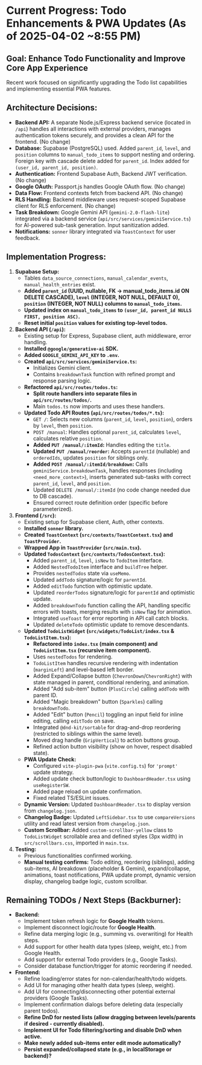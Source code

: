 # Current Progress: Todo Enhancements & PWA Updates (As of 2025-04-02 ~8:55 PM)

## Goal: Enhance Todo Functionality and Improve Core App Experience

Recent work focused on significantly upgrading the Todo list capabilities and implementing essential PWA features.

## Architecture Decisions:

- **Backend API:** A separate Node.js/Express backend service (located in `/api`) handles all interactions with external providers, manages authentication tokens securely, and provides a clean API for the frontend. (No change)
- **Database:** Supabase (PostgreSQL) used. Added `parent_id`, `level`, and `position` columns to `manual_todo_items` to support nesting and ordering. Foreign key with cascade delete added for `parent_id`. Index added for `(user_id, parent_id, position)`.
- **Authentication:** Frontend Supabase Auth, Backend JWT verification. (No change)
- **Google OAuth:** Passport.js handles Google OAuth flow. (No change)
- **Data Flow:** Frontend contexts fetch from backend API. (No change)
- **RLS Handling:** Backend middleware uses request-scoped Supabase client for RLS enforcement. (No change)
- **Task Breakdown:** Google Gemini API (`gemini-2.0-flash-lite`) integrated via a backend service (`api/src/services/geminiService.ts`) for AI-powered sub-task generation. Input sanitization added.
- **Notifications:** `sonner` library integrated via `ToastContext` for user feedback.

## Implementation Progress:

1.  **Supabase Setup:**
    - Tables `data_source_connections`, `manual_calendar_events`, `manual_health_entries` exist.
    * **Added `parent_id` (UUID, nullable, FK -> manual_todo_items.id ON DELETE CASCADE), `level` (INTEGER, NOT NULL, DEFAULT 0), `position` (INTEGER, NOT NULL) columns to `manual_todo_items`.**
    * **Updated index on `manual_todo_items` to `(user_id, parent_id NULLS FIRST, position ASC)`.**
    * **Reset initial `position` values for existing top-level todos.**
2.  **Backend API (`/api`):**
    - Existing setup for Express, Supabase client, auth middleware, error handling.
    - **Installed `@google/generative-ai` SDK.**
    * **Added `GOOGLE_GEMINI_API_KEY` to `.env`.**
    * **Created `api/src/services/geminiService.ts`:**
      - Initializes Gemini client.
      - Contains `breakdownTask` function with refined prompt and response parsing logic.
    - **Refactored `api/src/routes/todos.ts`:**
      - **Split route handlers into separate files in `api/src/routes/todos/`.**
      - Main `todos.ts` now imports and uses these handlers.
    - **Updated Todo API Routes (`api/src/routes/todos/*.ts`):**
      - `GET /`: Selects new columns (`parent_id`, `level`, `position`), orders by `level`, then `position`.
      - `POST /manual`: Handles optional `parent_id`, calculates `level`, calculates relative `position`.
      - **Added `PUT /manual/:itemId`:** Handles editing the `title`.
      - **Updated `PUT /manual/reorder`:** Accepts `parentId` (nullable) and `orderedIds`, updates `position` for siblings only.
      - **Added `POST /manual/:itemId/breakdown`:** Calls `geminiService.breakdownTask`, handles responses (including `<need_more_context>`), inserts generated sub-tasks with correct `parent_id`, `level`, and `position`.
      - Updated `DELETE /manual/:itemId` (no code change needed due to DB cascade).
      - Ensured correct route definition order (specific before parameterized).
3.  **Frontend (`/src`):**
    - Existing setup for Supabase client, Auth, other contexts.
    * **Installed `sonner` library.**
    * **Created `ToastContext` (`src/contexts/ToastContext.tsx`) and `ToastProvider`.**
    * **Wrapped App in `ToastProvider` (`src/main.tsx`).**
    * **Updated `TodosContext` (`src/contexts/TodosContext.tsx`):**
      - Added `parent_id`, `level`, `isNew` to `TodoItem` interface.
      - Added `NestedTodoItem` interface and `buildTree` helper.
      - Provides `nestedTodos` state via `useMemo`.
      - Updated `addTodo` signature/logic for `parentId`.
      - Added `editTodo` function with optimistic update.
      - Updated `reorderTodos` signature/logic for `parentId` and optimistic update.
      - Added `breakdownTodo` function calling the API, handling specific errors with toasts, merging results with `isNew` flag for animation.
      - Integrated `useToast` for error reporting in API call catch blocks.
      - Updated `deleteTodo` optimistic update to remove descendants.
    * **Updated `TodoListWidget` (`src/widgets/TodoList/index.tsx` & `TodoListItem.tsx`):**
      - **Refactored into `index.tsx` (main component) and `TodoListItem.tsx` (recursive item component).**
      - Uses `nestedTodos` for rendering.
      - `TodoListItem` handles recursive rendering with indentation (`marginLeft`) and level-based left border.
      - Added Expand/Collapse button (`ChevronDown`/`ChevronRight`) with state managed in parent, conditional rendering, and animation.
      - Added "Add sub-item" button (`PlusCircle`) calling `addTodo` with parent ID.
      - Added "Magic breakdown" button (`Sparkles`) calling `breakdownTodo`.
      - Added "Edit" button (`Pencil`) toggling an input field for inline editing, calling `editTodo` on save.
      - Integrated `@dnd-kit/sortable` for drag-and-drop reordering (restricted to siblings within the same level).
      - Moved drag handle (`GripVertical`) to action buttons group.
      - Refined action button visibility (show on hover, respect disabled state).
    * **PWA Update Check:**
      - Configured `vite-plugin-pwa` (`vite.config.ts`) for `'prompt'` update strategy.
      - Added update check button/logic to `DashboardHeader.tsx` using `useRegisterSW`.
      - Added page reload on update confirmation.
      - Fixed related TS/ESLint issues.
    * **Dynamic Version:** Updated `DashboardHeader.tsx` to display version from `changelog.json`.
    * **Changelog Badge:** Updated `LeftSidebar.tsx` to use `compareVersions` utility and read latest version from `changelog.json`.
    * **Custom Scrollbar:** Added `custom-scrollbar-yellow` class to `TodoListWidget` scrollable area and defined styles (3px width) in `src/scrollbars.css`, imported in `main.tsx`.
4.  **Testing:**
    - Previous functionalities confirmed working.
    - **Manual testing confirms:** Todo editing, reordering (siblings), adding sub-items, AI breakdown (placeholder & Gemini), expand/collapse, animations, toast notifications, PWA update prompt, dynamic version display, changelog badge logic, custom scrollbar.

## Remaining TODOs / Next Steps (Backburner):

- **Backend:**
  - Implement token refresh logic for **Google Health** tokens.
  - Implement disconnect logic/route for **Google Health**.
  - Refine data merging logic (e.g., summing vs. overwriting) for Health steps.
  - Add support for other health data types (sleep, weight, etc.) from Google Health.
  - Add support for external Todo providers (e.g., Google Tasks).
  - Consider database function/trigger for atomic reordering if needed.
- **Frontend:**
  - Refine loading/error states for non-calendar/health/todo widgets.
  - Add UI for managing other health data types (sleep, weight).
  - Add UI for connecting/disconnecting other potential external providers (Google Tasks).
  - Implement confirmation dialogs before deleting data (especially parent todos).
  - **Refine DnD for nested lists (allow dragging between levels/parents if desired - currently disabled).**
  - **Implement UI for Todo filtering/sorting and disable DnD when active.**
  - **Make newly added sub-items enter edit mode automatically?**
  - **Persist expanded/collapsed state (e.g., in localStorage or backend)?**
